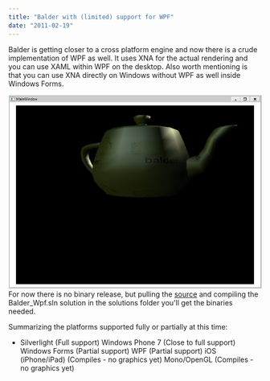 ```yaml
---
title: "Balder with (limited) support for WPF"
date: "2011-02-19"
---
```


Balder is getting closer to a cross platform engine and now there is a crude implementation of WPF as well. It uses XNA for the actual rendering and you can use XAML within WPF on the desktop. Also worth mentioning is that you can use XNA directly on Windows without WPF as well inside Windows Forms.

[![BalderWpf2](images/BalderWpf2.png)](http://localhost:8080/wp-content/2011/02/BalderWpf2.png)  
For now there is no binary release, but pulling the [source](http://balder.codeplex.com/SourceControl/list/changesets) and compiling the Balder\_Wpf.sln solution in the solutions folder you'll get the binaries needed.

Summarizing the platforms supported fully or partially at this time:

- Silverlight (Full support) Windows Phone 7 (Close to full support) Windows Forms (Partial support) WPF (Partial support) iOS (iPhone/iPad) (Compiles - no graphics yet) Mono/OpenGL (Compiles - no graphics yet)
